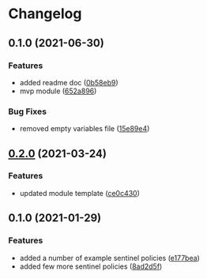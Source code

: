 # Changelog

## 0.1.0 (2021-06-30)


### Features

* added readme doc ([0b58eb9](https://www.github.com/devops-adeel/terraform-mongodb-cluster/commit/0b58eb934068b89c54406bfbd41362bd2627804d))
* mvp module ([652a896](https://www.github.com/devops-adeel/terraform-mongodb-cluster/commit/652a8961796b94e891993b69c58645e452f06879))


### Bug Fixes

* removed empty variables file ([15e89e4](https://www.github.com/devops-adeel/terraform-mongodb-cluster/commit/15e89e462f11a86711c8a9a201de95418639dcc9))

## [0.2.0](https://www.github.com/devops-adeel/template-module-repo/compare/v0.1.0...v0.2.0) (2021-03-24)


### Features

* updated module template ([ce0c430](https://www.github.com/devops-adeel/template-module-repo/commit/ce0c4309fc95b6ed7fb36156675305a399b42a3d))

## 0.1.0 (2021-01-29)


### Features

* added a number of example sentinel policies ([e177bea](https://www.github.com/devops-adeel/template-module-repo/commit/e177bead96e6abdc82ced98cfc7683e45d7ad876))
* added few more sentinel policies ([8ad2d5f](https://www.github.com/devops-adeel/template-module-repo/commit/8ad2d5f2e30aba3d874234dd05d5febbca35756c))
